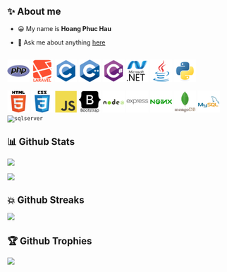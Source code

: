 ## ✨ About me

- 😀 My name is **Hoang Phuc Hau**

- 💬 Ask me about anything [here](https://github.com/phuchautea/phuchautea/issues)
<br>
<code><img height="50" alt="php" src="https://raw.githubusercontent.com/devicons/devicon/master/icons/php/php-original.svg"></code>
<code><img height="50" alt="laravel" src="https://raw.githubusercontent.com/devicons/devicon/master/icons/laravel/laravel-plain-wordmark.svg"></code>
<code><img height="50" alt="c" src="https://raw.githubusercontent.com/devicons/devicon/master/icons/c/c-original.svg"></code>
<code><img height="50" alt="cplusplus" src="https://raw.githubusercontent.com/devicons/devicon/master/icons/cplusplus/cplusplus-original.svg"></code>
<code><img height="50" alt="csharp" src="https://raw.githubusercontent.com/devicons/devicon/master/icons/csharp/csharp-original.svg"></code>
<code><img height="50" alt="dotnet" src="https://raw.githubusercontent.com/devicons/devicon/master/icons/dot-net/dot-net-original-wordmark.svg"></code>
<code><img height="50" alt="java" src="https://raw.githubusercontent.com/devicons/devicon/master/icons/java/java-original.svg"></code>
<code><img height="50" alt="python" src="https://raw.githubusercontent.com/devicons/devicon/master/icons/python/python-original.svg"></code>
<br><br>
<code><img height="50" alt="html" src="https://raw.githubusercontent.com/devicons/devicon/master/icons/html5/html5-original-wordmark.svg"></code>
<code><img height="50" alt="css" src="https://raw.githubusercontent.com/devicons/devicon/master/icons/css3/css3-original-wordmark.svg"></code>
<code><img height="50" alt="javascript" src="https://raw.githubusercontent.com/devicons/devicon/master/icons/javascript/javascript-original.svg"></code>
<code><img height="50" alt="bootstrap" src="https://raw.githubusercontent.com/devicons/devicon/master/icons/bootstrap/bootstrap-plain-wordmark.svg"></code>
<code><img height="50" alt="nodejs" src="https://raw.githubusercontent.com/devicons/devicon/master/icons/nodejs/nodejs-original-wordmark.svg"></code>
<code><img height="50" alt="expressjs" src="https://raw.githubusercontent.com/devicons/devicon/master/icons/express/express-original-wordmark.svg"></code>
<code><img height="50" alt="nginx" src="https://raw.githubusercontent.com/devicons/devicon/master/icons/nginx/nginx-original.svg"></code>
<code><img height="50" alt="mongodb" src="https://raw.githubusercontent.com/devicons/devicon/master/icons/mongodb/mongodb-original-wordmark.svg"></code>
<code><img height="50" alt="mysql" src="https://raw.githubusercontent.com/devicons/devicon/master/icons/mysql/mysql-original-wordmark.svg"></code>
<code><img height="50" alt="sqlserver" src="https://www.svgrepo.com/show/303229/microsoft-sql-server-logo.svg"></code>
<br>

## 📊 Github Stats
![](https://komarev.com/ghpvc/?username=phuchautea&color=green)

![](https://github-readme-stats.vercel.app/api?username=phuchautea&hide=contribs,prs&theme=vue)

## 💥 Github Streaks 
![](https://github-readme-streak-stats.herokuapp.com/?user=phuchautea&theme=vue)

## 🏆 Github Trophies
![](https://github-profile-trophy.vercel.app/?username=phuchautea&theme=vue&no-frame=true&column=4&margin-w=15)


<!---
phuchautea/phuchautea is a ✨ special ✨ repository because its `README.md` (this file) appears on your GitHub profile.
You can click the Preview link to take a look at your changes.
--->
